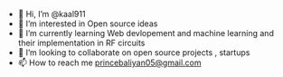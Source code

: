 - 👋 Hi, I’m @kaal911
- 👀 I’m interested in Open source ideas
- 🌱 I’m currently learning Web devlopement and machine learning and their implementation in RF circuits
- 💞️ I’m looking to collaborate on open source projects , startups
- 📫 How to reach me princebaliyan05@gmail.com
  
  

<!---
kaal911/kaal911 is a ✨ special ✨ repository because its `README.md` (this file) appears on your GitHub profile.
You can click the Preview link to take a look at your changes.
--->
